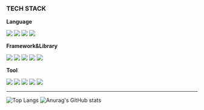 
### TECH STACK
<div>
  <p><strong>Language</strong></p>
  <img src="https://img.shields.io/badge/JavaScript-F7DF1E?style=flat&logo=JAVASCRIPT&logoColor=white" />
  <img src="https://img.shields.io/badge/HTML5-E34F26?style=flat&logo=HTML5&logoColor=white" />
  <img src="https://img.shields.io/badge/CSS3-1572B6?style=flat&logo=CSS3&logoColor=white" />
  <img src="https://img.shields.io/badge/TypeScript-3178C6?style=flat&logo=typescript&logoColor=white">
  <br/>
  <p><strong>Framework&Library</strong></p>
  <img src="https://img.shields.io/badge/React-61DAFB?style=flat&logo=react&logoColor=white">
  <img src="https://img.shields.io/badge/Next.js-000000?style=flat&logo=next.js&logoColor=white">
  <img src="https://img.shields.io/badge/React Native-61DAFB?style=flat&logo=react&logoColor=white">
  <img src="https://img.shields.io/badge/styled components-DB7093?style=flat&logo=styledcomponents&logoColor=white">
  <img src="https://img.shields.io/badge/Tailwind CSS-06B6D4?style=flat&logo=TailwindCSS&logoColor=white">
  <br />
  <p><strong>Tool</strong></p>
  <img src="https://img.shields.io/badge/Git&Github-181717?style=flat&logo=GITHUB&logoColor=white">
  <img src="https://img.shields.io/badge/Figma-F24E1E?style=flat&logo=FIGMA&logoColor=white">
  <img src="https://img.shields.io/badge/Notion-000000?style=flat&logo=NOTION&logoColor=white">
  <img src="https://img.shields.io/badge/Slack-4A154B?style=flat&logo=SLACK&logoColor=white">
  <img src="https://img.shields.io/badge/Postman-FF6C37?style=flat&logo=POSTMAN&logoColor=white">
</div>


<hr>


![Top Langs](https://github-readme-stats.vercel.app/api/top-langs/?username=Kimyebin00&layout=compact)
![Anurag's GitHub stats](https://github-readme-stats.vercel.app/api?username=Kimyebin00&show_icons=true&theme=transparent)
<!--
**Kimyebin00/Kimyebin00** is a ✨ _special_ ✨ repository because its `README.md` (this file) appears on your GitHub profile.

Here are some ideas to get you started:

- 🔭 I’m currently working on ...
- 🌱 I’m currently learning ...
- 👯 I’m looking to collaborate on ...
- 🤔 I’m looking for help with ...
- 💬 Ask me about ...
- 📫 How to reach me: ...
- 😄 Pronouns: ...
- ⚡ Fun fact: ...
-->
